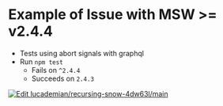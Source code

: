 # Example of Issue with MSW >= v2.4.4

- Tests using abort signals with graphql
- Run `npm test`
  - Fails on `^2.4.4`
  - Succeeds on `2.4.3`

[![Edit lucademian/recursing-snow-4dw63l/main](https://codesandbox.io/static/img/play-codesandbox.svg)](https://codesandbox.io/p/github/lucademian/recursing-snow-4dw63l/main?embed=1)
